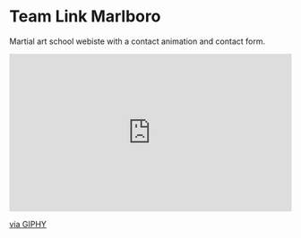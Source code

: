 # Team Link Marlboro 

Martial art school webiste with a contact animation and contact form.

<div style="width:100%;height:0;padding-bottom:56%;position:relative;"><iframe src="https://giphy.com/embed/BpFve5GZITVz8HtyR9" width="100%" height="100%" style="position:absolute" frameBorder="0" class="giphy-embed" allowFullScreen></iframe></div><p><a href="https://giphy.com/gifs/BpFve5GZITVz8HtyR9">via GIPHY</a></p>
